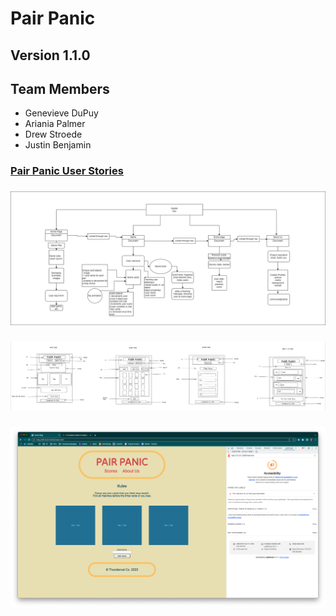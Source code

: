 # Pair Panic

## Version 1.1.0

## Team Members

* Genevieve DuPuy
* Ariania Palmer
* Drew Stroede
* Justin Benjamin

### [Pair Panic User Stories](https://github.com/orgs/Thundercat-Co/projects/2/views/1)

### ![Pair Panic DOM Modeling](/img/PairPanicDOMModeling.png)

### ![Pair Panic Wireframes](/img/PairPanicWireframe.png)

### ![Lighthouse Accessibility Score](/img/lighthouse.png)

<!-- ### Credits
Audio from [Pixabay](https://pixabay.com/) -->
